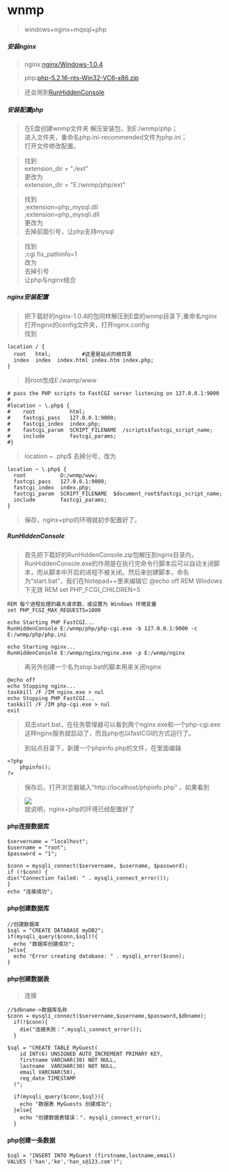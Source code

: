 # wnmp
>windows+nginx+mqsql+php
##### 安装nginx
>nginx:[nginx/Windows-1.0.4](http://nginx.org/download/nginx-1.0.4.zip)

>php:[php-5.2.16-nts-Win32-VC6-x86.zip](http://windows.php.net/downloads/releases/archives/php-5.2.16-nts-Win32-VC6-x86.zip)

>还会用到[RunHiddenConsole](http://redmine.lighttpd.net/attachments/660/RunHiddenConsole.zip)

##### 安装配置php
> 在E盘创建wnmp文件夹
> 解压安装包，到E:/wnmp/php；  
进入文件夹，重命名php.ini-recommended文件为php.ini；  
打开文件修改配置。   

> 找到  
extension_dir = "./ext"   
更改为   
extension_dir = "E:/wnmp/php/ext"

> 找到   
;extension=php_mysql.dll   
;extension=php_mysqli.dll   
更改为    
去掉前面引号，让php支持mysql   

> 找到   
;cgi.fix_pathinfo=1  
改为   
去掉引号   
让php与nginx结合  

##### nginx安装配置
> 把下载好的nginx-1.0.4的包同样解压到E盘的wnmp目录下,重命名nginx  
> 打开nginx的config文件夹，打开nginx.config   
 找到

    location / {
      root   html;　　　　　　#这里是站点的根目录
      index  index  index.html index.htm index.php;
    }
>将root改成E:/wamp/www

    # pass the PHP scripts to FastCGI server listening on 127.0.0.1:9000
    #
    #location ~ \.php$ {
    #    root           html;
    #    fastcgi_pass   127.0.0.1:9000;
    #    fastcgi_index  index.php;
    #    fastcgi_param  SCRIPT_FILENAME  /scripts$fastcgi_script_name;
    #    include        fastcgi_params;
    #}
> location ~ \.php$ 去掉分号，改为

    location ~ \.php$ {
      root           D:/wnmp/www;
      fastcgi_pass   127.0.0.1:9000;
      fastcgi_index  index.php;
      fastcgi_param  SCRIPT_FILENAME  $document_root$fastcgi_script_name;
      include        fastcgi_params;
    }
>保存，nginx+php的环境就初步配置好了。   
##### RunHiddenConsole
>首先把下载好的RunHiddenConsole.zip包解压到nginx目录内，RunHiddenConsole.exe的作用是在执行完命令行脚本后可以自动关闭脚本，而从脚本中开启的进程不被关闭。然后来创建脚本，命名为“start.bat”，我们在Notepad++里来编辑它
    @echo off
    REM Windows 下无效
    REM set PHP_FCGI_CHILDREN=5

    REM 每个进程处理的最大请求数，或设置为 Windows 环境变量
    set PHP_FCGI_MAX_REQUESTS=1000

    echo Starting PHP FastCGI...
    RunHiddenConsole E:/wnmp/php/php-cgi.exe -b 127.0.0.1:9000 -c E:/wnmp/php/php.ini

    echo Starting nginx...
    RunHiddenConsole E:/wnmp/nginx/nginx.exe -p E:/wnmp/nginx
>再另外创建一个名为stop.bat的脚本用来关闭nginx

    @echo off
    echo Stopping nginx...  
    taskkill /F /IM nginx.exe > nul
    echo Stopping PHP FastCGI...
    taskkill /F /IM php-cgi.exe > nul
    exit
>双击start.bat，在任务管理器可以看到两个nginx.exe和一个php-cgi.exe    
这样nginx服务就启动了，而且php也以fastCGI的方式运行了。

>到站点目录下，新建一个phpinfo.php的文件，在里面编辑

    <?php
        phpinfo();
    ?>
>保存后，打开浏览器输入“http://localhost/phpinfo.php” ，如果看到  

>![](http://pic002.cnblogs.com/images/2011/230271/2011061514164427.jpg)  
>就说明，nginx+php的环境已经配置好了

#### php连接数据库

    $servername = "localhost";
    $username = "root";
    $password = "1";

    $conn = mysqli_connect($servername, $username, $password);
    if (!$conn) {
    die("Connection failed: " . mysqli_connect_error());
    }
    echo "连接成功";


#### php创建数据库

    //创建数据库
    $sql = "CREATE DATABASE myDB2";
    if(mysqli_query($conn,$sql)){
      echo "数据库创建成功";
    }else{
      echo "Error creating database: " . mysqli_error($conn);
    }

#### php创建数据表
>连接

    //$dbname->数据库名称
    $conn = mysqli_connect($servername,$username,$password,$dbname);
      if(!$conn){
        die("连接失败：".mysqli_connect_error());
      }

    $sql = "CREATE TABLE MyGuest(
        id INT(6) UNSIGNED AUTO_INCREMENT PRIMARY KEY,
        firstname VARCHAR(30) NOT NULL,
        lastname  VARCHAR(30) NOT NULL,
        email VARCHAR(50),
        reg_date TIMESTAMP
      )";  

      if(mysqli_query($conn,$sql)){
        echo "数据表 MyGuests 创建成功";
      }else{
        echo "创建数据表错误：". mysqli_connect_error();
      }

#### php创建一条数据

    $sql = "INSERT INTO MyGuest (firstname,lastname,email)
    VALUES ('han','ke','han_s@123.com')";
